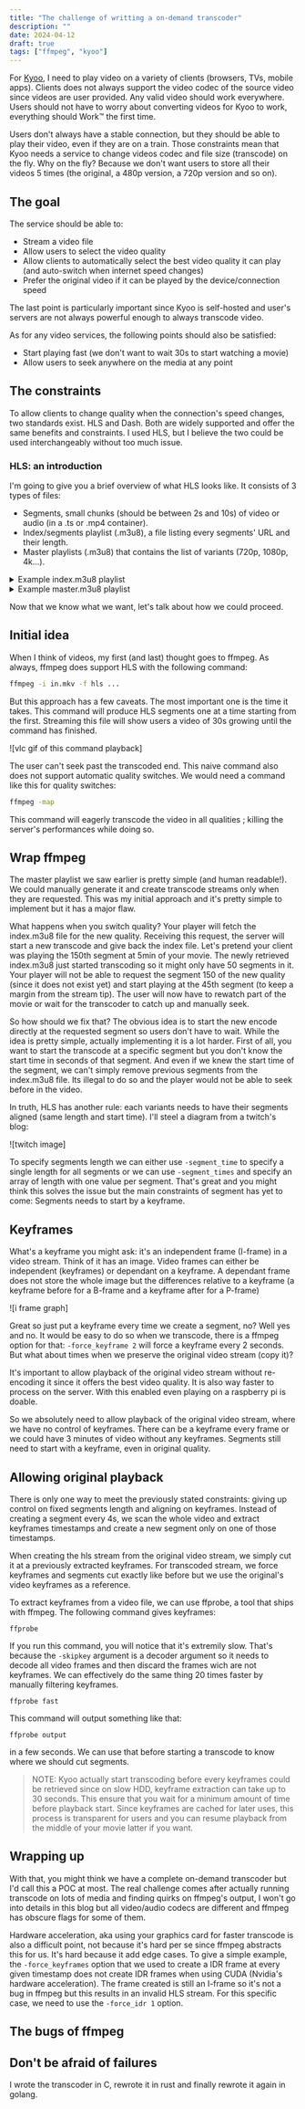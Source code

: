 ```yaml
---
title: "The challenge of writting a on-demand transcoder"
description: ""
date: 2024-04-12
draft: true
tags: ["ffmpeg", "kyoo"]
---
```


For [Kyoo](https://github.com/zoriya/kyoo), I need to play video on a variety of clients (browsers, TVs, mobile apps). Clients does not always support the video codec of the source video since videos are user provided. Any valid video should work everywhere. Users should not have to worry about converting videos for Kyoo to work, everything should Work™ the first time.

Users don't always have a stable connection, but they should be able to play their video, even if they are on a train. Those constraints mean that Kyoo needs a service to change videos codec and file size (transcode) on the fly. Why on the fly? Because we don't want users to store all their videos 5 times (the original, a 480p version, a 720p version and so on).

## The goal

The service should be able to:
 - Stream a video file
 - Allow users to select the video quality
 - Allow clients to automatically select the best video quality it can play (and auto-switch when internet speed changes)
 - Prefer the original video if it can be played by the device/connection speed

The last point is particularly important since Kyoo is self-hosted and user's servers are not always powerful enough to always transcode video.

As for any video services, the following points should also be satisfied:
 - Start playing fast (we don't want to wait 30s to start watching a movie)
 - Allow users to seek anywhere on the media at any point

## The constraints

To allow clients to change quality when the connection's speed changes, two standards exist. HLS and Dash. Both are widely supported and offer the same benefits and constraints. I used HLS, but I believe the two could be used interchangeably without too much issue.

### HLS: an introduction

I'm going to give you a brief overview of what HLS looks like. It consists of 3 types of files:

 - Segments, small chunks (should be between 2s and 10s) of video or audio (in a .ts or .mp4 container).
 - Index/segments playlist (.m3u8), a file listing every segments' URL and their length.
 - Master playlists (.m3u8) that contains the list of variants (720p, 1080p, 4k...).
<details>
<summary>Example index.m3u8 playlist</summary>

```m3u8
#EXTM3U
#EXT-X-VERSION:3
#EXT-X-PLAYLIST-TYPE:VOD
#EXT-X-ALLOW-CACHE:YES
#EXT-X-TARGETDURATION:4
#EXT-X-MEDIA-SEQUENCE:0
#EXT-X-INDEPENDENT-SEGMENTS
#EXTINF:8.800000
segment-0.ts
#EXTINF:6.048000
segment-1.ts
#EXTINF:5.172000
segment-2.ts
...
#EXTINF:3.712000
segment-258.ts
#EXTINF:6.507000
segment-259.ts
#EXT-X-ENDLIST
```
</details>

<details>

<summary>Example master.m3u8 playlist</summary>

```m3u8
#EXTM3U
#EXT-X-STREAM-INF:AVERAGE-BANDWIDTH=1440118,BANDWIDTH=1728141,RESOLUTION=1280x720,AUDIO="audio",CLOSED-CAPTIONS=NONE
./original/index.m3u8
#EXT-X-STREAM-INF:AVERAGE-BANDWIDTH=400000,BANDWIDTH=700000,RESOLUTION=427x240,CODECS="avc1.640028",AUDIO="audio",CLOSED-CAPTIONS=NONE
./240p/index.m3u8
#EXT-X-STREAM-INF:AVERAGE-BANDWIDTH=800000,BANDWIDTH=1400000,RESOLUTION=640x360,CODECS="avc1.640028",AUDIO="audio",CLOSED-CAPTIONS=NONE
./360p/index.m3u8
#EXT-X-STREAM-INF:AVERAGE-BANDWIDTH=1200000,BANDWIDTH=2100000,RESOLUTION=853x480,CODECS="avc1.640028",AUDIO="audio",CLOSED-CAPTIONS=NONE
./480p/index.m3u8
#EXT-X-MEDIA:TYPE=AUDIO,GROUP-ID="audio",NAME="Stereo",URI="./audio/0/index.m3u8"
```

</details>

Now that we know what we want, let's talk about how we could proceed.

## Initial idea 

When I think of videos, my first (and last) thought goes to ffmpeg. As always, ffmpeg does support HLS with the following command:

```bash
ffmpeg -i in.mkv -f hls ...
```

But this approach has a few caveats. The most important one is the time it takes. This command will produce HLS segments one at a time starting from the first. Streaming this file will show users a video of 30s growing until the command has finished.

![vlc gif of this command playback]

The user can't seek past the transcoded end. This naive command also does not support automatic quality switches. We would need a command like this for quality switches:


```bash
ffmpeg -map
```

This command will eagerly transcode the video in all qualities ; killing the server's performances while doing so.

## Wrap ffmpeg

The master playlist we saw earlier is pretty simple (and human readable!). We could manually generate it and create transcode streams only when they are requested. This was my initial approach and it's pretty simple to implement but it has a major flaw.

What happens when you switch quality? Your player will fetch the index.m3u8 file for the new quality. Receiving this request, the server will start a new transcode and give back the index file. Let's pretend your client was playing the 150th segment at 5min of your movie. The newly retrieved index.m3u8 just started transcoding so it might only have 50 segments in it. Your player will not be able to request the segment 150 of the new quality (since it does not exist yet) and start playing at the 45th segment (to keep a margin from the stream tip). The user will now have to rewatch part of the movie or wait for the transcoder to catch up and manually seek.

So how should we fix that? The obvious idea is to start the new encode directly at the requested segment so users don't have to wait. While the idea is pretty simple, actually implementing it is a lot harder.
First of all, you want to start the transcode at a specific segment but you don't know the start time in seconds of that segment. And even if we knew the start time of the segment, we can't simply remove previous segments from the index.m3u8 file. Its illegal to do so and the player would not be able to seek before in the video.


In truth, HLS has another rule: each variants needs to have their segments aligned (same length and start time). I'll steel a diagram from a twitch's blog:

![twitch image]

To specify segments length we can either use `-segment_time` to specify a single length for all segments or we can use `-segment_times` and specify an array of length with one value per segment.
That's great and you might think this solves the issue but the main constraints of segment has yet to come: Segments needs to start by a keyframe.

## Keyframes

What's a keyframe you might ask: it's an independent frame (I-frame) in a video stream. Think of it has an image. Video frames can either be independent (keyframes) or dependant on a keyframe. A dependant frame does not store the whole image but the differences relative to a keyframe (a keyframe before for a B-frame and a keyframe after for a P-frame)

![i frame graph]

Great so just put a keyframe every time we create a segment, no? Well yes and no. It would be easy to do so when we transcode, there is a ffmpeg option for that: `-force_keyframe 2` will force a keyframe every 2 seconds. But what about times when we preserve the original video stream (copy it)? 

It's important to allow playback of the original video stream without re-encoding it since it offers the best video quality. It is also way faster to process on the server. With this enabled even playing on a raspberry pi is doable.

So we absolutely need to allow playback of the original video stream, where we have no control of keyframes. There can be a keyframe every frame or we could have 3 minutes of video without any keyframes. Segments still need to start with a keyframe, even in original quality.

## Allowing original playback

There is only one way to meet the previously stated constraints: giving up control on fixed segments length and aligning on keyframes. Instead of creating a segment every 4s, we scan the whole video and extract keyframes timestamps and create a new segment only on one of those timestamps.

When creating the hls stream from the original video stream, we simply cut it at a previously extracted keyframes. For transcoded stream, we force keyframes and segments cut exactly like before but we use the original's video keyframes as a reference.

To extract keyframes from a video file, we can use ffprobe, a tool that ships with ffmpeg. The following command gives keyframes:

```ffprobe```

If you run this command, you will notice that it's extremily slow. That's because the `-skipkey` argument is a decoder argument so it needs to decode all video frames and then discard the frames wich are not keyframes. We can effectively do the same thing 20 times faster by manually filtering keyframes.

```ffprobe fast```

This command will output something like that:

```ffprobe output```

in a few seconds. We can use that before starting a transcode to know where we should cut segments.

> NOTE: Kyoo actually start transcoding before every keyframes could be retrieved since on slow HDD, keyframe extraction can take up to 30 seconds. This ensure that you wait for a minimum amount of time before playback start. Since keyframes are cached for later uses, this process is transparent for users and you can resume playback from the middle of your movie latter if you want.

## Wrapping up

With that, you might think we have a complete on-demand transcoder but I'd call this a POC at most. The real challenge comes after actually running transcode on lots of media and finding quirks on ffmpeg's output, I won't go into details in this blog but all video/audio codecs are different and ffmpeg has obscure flags for some of them.

Hardware acceleration, aka using your graphics card for faster transcode is also a difficult point, not because it's hard per se since ffmpeg abstracts this for us. It's hard because it add edge cases. To give a simple example, the `-force_keyframes` option that we used to create a IDR frame at every given timestamp does not create IDR frames when using CUDA (Nvidia's hardware acceleration). The frame created is still an I-frame so it's not a bug in ffmpeg but this results in an invalid HLS stream. For this specific case, we need to use the `-force_idr 1` option.


## The bugs of ffmpeg

## Don't be afraid of failures

I wrote the transcoder in C, rewrote it in rust and finally rewrote it again in golang.

<!-- vim: set wrap: -->

